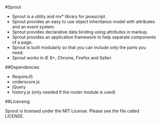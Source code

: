 #Sprout

- Sprout is a utility and mv* library for javascript.
- Sprout provides an easy to use object inheritance model with attributes and an event system.
- Sprout provides declarative data binding using attributes in markup.
- Sprout provides an application framework to help separate components of a page.
- Sprout is built modularly so that you can include only the parts you need.
- Sprout works in IE 8+, Chrome, Firefox and Safari

##Dependencies

- RequireJS
- underscore.js
- jQuery
- history.js (only needed if the router module is used)

##Licensing

Sprout is licensed under the MIT License. Please see the file called LICENSE.